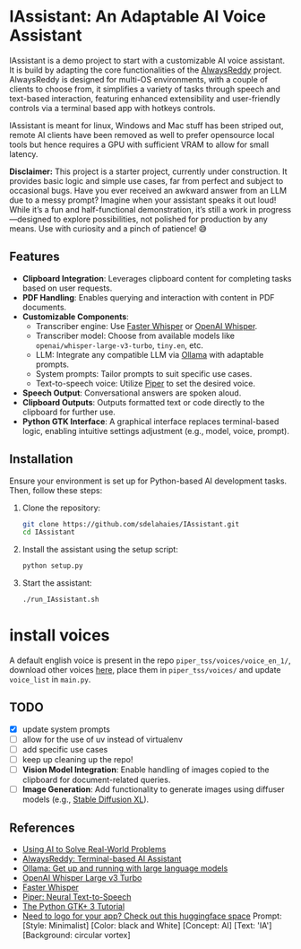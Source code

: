 # IAssistant: An Adaptable AI Voice Assistant

IAssistant is a demo project to start with a customizable AI voice assistant. It is build by adapting the core functionalities of the [AlwaysReddy](https://github.com/ILikeAI/AlwaysReddy) project. AlwaysReddy is designed for multi-OS environments, with a couple of clients to choose from, it simplifies a variety of tasks through speech and text-based interaction, featuring enhanced extensibility and user-friendly controls via a terminal based app with hotkeys controls. 

IAssistant is meant for linux, Windows and Mac stuff has been striped out, remote AI clients have been removed as well to prefer opensource local tools but hence requires a GPU with sufficient VRAM to allow for small latency.

**Disclaimer:** This project is a starter project, currently under construction. It provides basic logic and simple use cases, far from perfect and subject to occasional bugs. Have you ever received an awkward answer from an LLM due to a messy prompt? Imagine when your assistant speaks it out loud! While it’s a fun and half-functional demonstration, it’s still a work in progress—designed to explore possibilities, not polished for production by any means. Use with curiosity and a pinch of patience! 😅 

## Features

- **Clipboard Integration**: Leverages clipboard content for completing tasks based on user requests.
- **PDF Handling**: Enables querying and interaction with content in PDF documents.
- **Customizable Components**:
  - Transcriber engine: Use [Faster Whisper](https://github.com/SYSTRAN/faster-whisper) or [OpenAI Whisper](https://huggingface.co/openai/whisper-large-v3-turbo).
  - Transcriber model: Choose from available models like `openai/whisper-large-v3-turbo`, `tiny.en`, etc.
  - LLM: Integrate any compatible LLM via [Ollama](https://ollama.com/) with adaptable prompts.
  - System prompts: Tailor prompts to suit specific use cases.
  - Text-to-speech voice: Utilize [Piper](https://github.com/rhasspy/piper/tree/master) to set the desired voice.
- **Speech Output**: Conversational answers are spoken aloud.
- **Clipboard Outputs**: Outputs formatted text or code directly to the clipboard for further use.
- **Python GTK Interface**: A graphical interface replaces terminal-based logic, enabling intuitive settings adjustment (e.g., model, voice, prompt).

## Installation

Ensure your environment is set up for Python-based AI development tasks. Then, follow these steps:

1. Clone the repository:
   ```bash
   git clone https://github.com/sdelahaies/IAssistant.git
   cd IAssistant
   ```

2. Install the assistant using the setup script:
   ```bash
   python setup.py
   ```

3. Start the assistant:
   ```bash
   ./run_IAssistant.sh
   ```

# install voices

A default english voice is present in the repo `piper_tss/voices/voice_en_1/`, download other voices [here](https://rhasspy.github.io/piper-samples/), place them in `piper_tss/voices/` and update `voice_list` in `main.py`. 


## TODO

- [x] update system prompts
- [ ] allow for the use of uv instead of virtualenv
- [ ] add specific use cases
- [ ] keep up cleaning up the repo!
- [ ] **Vision Model Integration**: Enable handling of images copied to the clipboard for document-related queries.
- [ ] **Image Generation**: Add functionality to generate images using diffuser models (e.g., [Stable Diffusion XL](https://stability.ai/)).

## References

- [Using AI to Solve Real-World Problems](https://github.com/sdelahaies/IAssistant)
- [AlwaysReddy: Terminal-based AI Assistant](https://github.com/ILikeAI/AlwaysReddy)
- [Ollama: Get up and running with large language models](https://ollama.com/)
- [OpenAI Whisper Large v3 Turbo](https://huggingface.co/openai/whisper-large-v3-turbo)
- [Faster Whisper](https://github.com/SYSTRAN/faster-whisper)
- [Piper: Neural Text-to-Speech](https://github.com/rhasspy/piper/tree/master)
- [The Python GTK+ 3 Tutorial](https://python-gtk-3-tutorial.readthedocs.io/)
- [Need to logo for your app? Check out this huggingface space](https://huggingface.co/spaces/fantaxy/ofai-flx-logo) Prompt: [Style: Minimalist] [Color: black and White] [Concept: AI] [Text: 'IA'] [Background: circular vortex]


